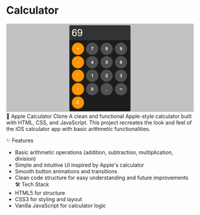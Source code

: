 # Calculator
![calculator](calculator.jpg)
🍏 Apple Calculator Clone
A clean and functional Apple-style calculator built with HTML, CSS, and JavaScript. This project recreates the look and feel of the iOS calculator app with basic arithmetic functionalities.

✨ Features
- Basic arithmetic operations (addition, subtraction, multiplication, division)
- Simple and intuitive UI inspired by Apple's calculator
- Smooth button animations and transitions
- Clean code structure for easy understanding and future improvements
🛠️ Tech Stack
- HTML5 for structure
- CSS3 for styling and layout
- Vanilla JavaScript for calculator logic
